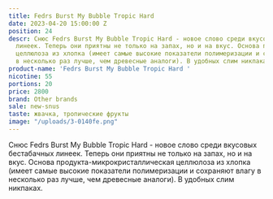 ```yaml
---
title: Fedrs Burst My Bubble Tropic Hard
date: 2023-04-20 15:00:00 Z
position: 24
descr: Снюс Fedrs Burst My Bubble Tropic Hard - новое слово среди вкусовых бестабачных
  линеек. Теперь они приятны не только на запах, но и на вкус. Основа продукта-микрокристаллическая
  целлюлоза из хлопка (имеет самые высокие показатели полимеризации и сохраняют влагу
  в несколько раз лучше, чем древесные аналоги). В удобных слим никпаках.
product-name: 'Fedrs Burst My Bubble Tropic Hard '
nicotine: 55
portions: 20
price: 2800
brand: Other brands
sale: new-snus
taste: жвачка, тропические фрукты
image: "/uploads/3-0140fe.png"
---
```


Снюс Fedrs Burst My Bubble Tropic Hard - новое слово среди вкусовых бестабачных линеек. Теперь они приятны не только на запах, но и на вкус. Основа продукта-микрокристаллическая целлюлоза из хлопка (имеет самые высокие показатели полимеризации и сохраняют влагу в несколько раз лучше, чем древесные аналоги). В удобных слим никпаках.
